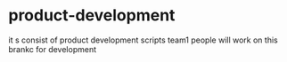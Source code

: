 # product-development
it s consist of product development scripts
team1 people will work on this brankc for development

